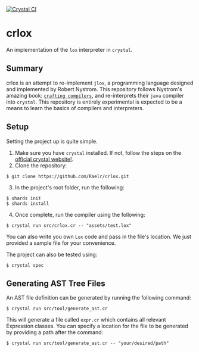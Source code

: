 [![Crystal CI](https://github.com/Raelr/crlox/actions/workflows/crystal.yml/badge.svg)](https://github.com/Raelr/crlox/actions/workflows/crystal.yml)

# crlox

An implementation of the `lox` interpreter in `crystal`. 

## Summary

crlox is an attempt to re-implement `jlox`, a programming language designed and implemented by Robert Nystrom. This repository follows Nystrom's amazing book: [`crafting compilers`](https://craftinginterpreters.com/), and re-interprets their `java` compiler into `crystal`. This repository is entirely experimental is expected to be a means to learn the basics of compilers and interpreters. 

## Setup

Setting the project up is quite simple. 

1. Make sure you have `crystal` installed. If not, follow the steps on the [official crystal website!](https://crystal-lang.org/reference/getting_started/index.html). 
2. Clone the repository:
  ```
  $ git clone https://github.com/Raelr/crlox.git 
  ```
3. In the project's root folder, run the following:
  ```
  $ shards init
  $ shards install
  ```
4. Once complete, run the compiler using the following:
  ```
  $ crystal run src/crlox.cr -- "assets/test.lox"
  ```
  You can also write you own `Lox` code and pass in the file's location. We just provided a sample file for your convenience. 
  
  The project can also be tested using:
  ```
  $ crystal spec
  ```
## Generating AST Tree Files

An AST file definition can be generated by running the following command:

```
$ crystal run src/tool/generate_ast.cr
```

This will generate a file called `expr.cr` which contains all relevant Expression classes. You can specify a location for the file to be generated by providing a path after the command:

```
$ crystal run src/tool/generate_ast.cr -- "your/desired/path"
```
